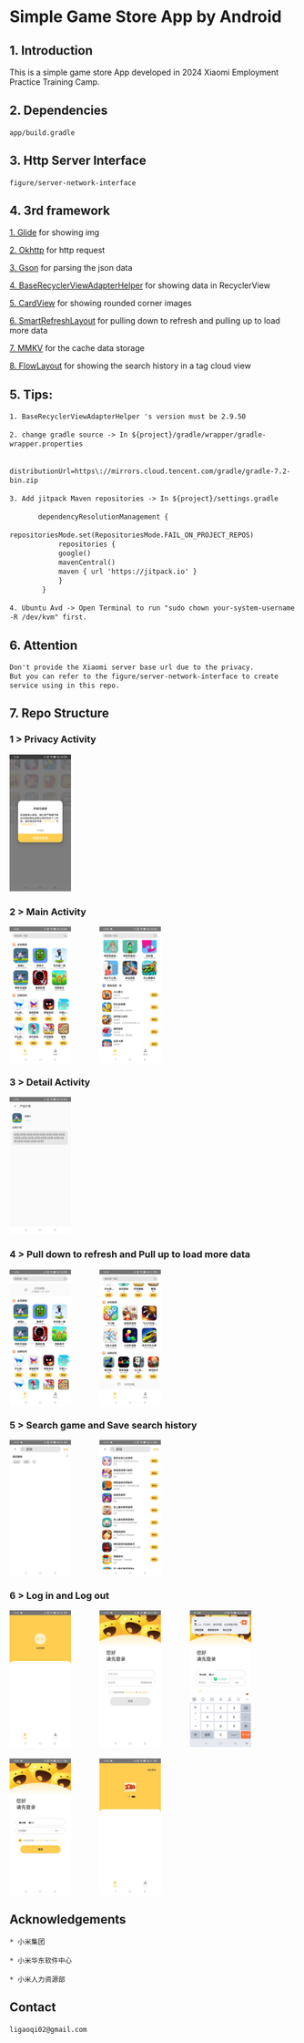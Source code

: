 # Simple Game Store App by Android

## 1. Introduction

This is a simple game store App developed in 2024 Xiaomi Employment Practice Training Camp.

## 2. Dependencies
```
app/build.gradle
```

## 3. Http Server Interface
```
figure/server-network-interface
```

## 4. 3rd framework
[1. Glide](https://github.com/bumptech/glide) for showing img

[2. Okhttp](https://github.com/square/okhttp) for http request

[3. Gson](https://github.com/google/gson) for parsing the json data

[4. BaseRecyclerViewAdapterHelper](https://github.com/CymChad/BaseRecyclerViewAdapterHelper) for showing data in RecyclerView

[5. CardView](https://github.com/chiemy/CardView) for showing rounded corner images

[6. SmartRefreshLayout](https://github.com/scwang90/SmartRefreshLayout) for pulling down to refresh and pulling up to load more data

[7. MMKV](https://github.com/Tencent/MMKV) for the cache data storage

[8. FlowLayout](https://github.com/nex3z/FlowLayout) for showing the search history in a tag cloud view

## 5. Tips:
```
1. BaseRecyclerViewAdapterHelper 's version must be 2.9.50

2. change gradle source -> In ${project}/gradle/wrapper/gradle-wrapper.properties

       distributionUrl=https\://mirrors.cloud.tencent.com/gradle/gradle-7.2-bin.zip

3. Add jitpack Maven repositories -> In ${project}/settings.gradle

       dependencyResolutionManagement {
            repositoriesMode.set(RepositoriesMode.FAIL_ON_PROJECT_REPOS)
            repositories {
            google()
            mavenCentral()
            maven { url 'https://jitpack.io' }
            }
        }
        
4. Ubuntu Avd -> Open Terminal to run "sudo chown your-system-username -R /dev/kvm" first.
```

## 6. Attention
```
Don't provide the Xiaomi server base url due to the privacy. 
But you can refer to the figure/server-network-interface to create service using in this repo.
```

## 7. Repo Structure

### 1 > Privacy Activity

<img src="./figure/privacyActivity.jpg" width="108" height="240">

### 2 > Main Activity

<div style="display: flex; align-items: center;">
    <img src="./figure/mainActivity.jpg" width="108" height="240">
    <div style="width: 10%;"></div> 
    <img src="./figure/mainActivity2.jpg" width="108" height="240">
</div>

### 3 > Detail Activity

<img src="./figure/detailActivity.jpg" width="108" height="240">

### 4 > Pull down to refresh and Pull up to load more data

<div style="display: flex; align-items: center;">
    <img src="./figure/fresh.jpg" width="108" height="240">
    <div style="width: 10%;"></div> 
    <img src="./figure/loadmore.jpg" width="108" height="240">
</div>

### 5 > Search game and Save search history

<div style="display: flex; align-items: center;">
    <img src="./figure/searchHistory.jpg" width="108" height="240">
    <div style="width: 10%;"></div> 
    <img src="./figure/searchContent.jpg" width="108" height="240">
</div>

### 6 > Log in and Log out

<div style="text-align: center;">

<div style="display: flex; align-items: center;">
    <img src="./figure/login1.jpg" width="108" height="240">
    <div style="width: 10%;"></div> 
    <img src="./figure/login2.jpg" width="108" height="240">
    <div style="width: 10%;"></div> 
    <img src="./figure/login3.jpg" width="108" height="240">
</div>

<div style="height: 20px;"></div>

<div style="display: flex; align-items: center;">
    <img src="./figure/login4.jpg" width="108" height="240">
    <div style="width: 10%;"></div> 
    <img src="./figure/login5.jpg" width="108" height="240">
</div>

</div>

## Acknowledgements
```
* 小米集团

* 小米华东软件中心

* 小米人力资源部
```

## Contact
```
ligaoqi02@gmail.com
```
